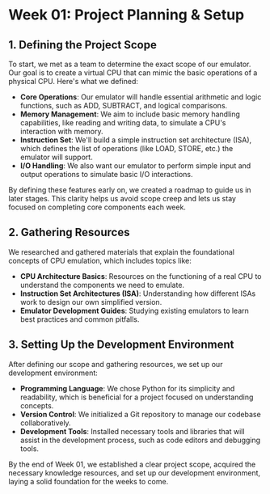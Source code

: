 # Week 01: Project Planning & Setup

## 1. Defining the Project Scope

To start, we met as a team to determine the exact scope of our emulator. Our goal is to create a virtual CPU that can mimic the basic operations of a physical CPU. Here's what we defined:

- **Core Operations**: Our emulator will handle essential arithmetic and logic functions, such as ADD, SUBTRACT, and logical comparisons.
- **Memory Management**: We aim to include basic memory handling capabilities, like reading and writing data, to simulate a CPU's interaction with memory.
- **Instruction Set**: We'll build a simple instruction set architecture (ISA), which defines the list of operations (like LOAD, STORE, etc.) the emulator will support.
- **I/O Handling**: We also want our emulator to perform simple input and output operations to simulate basic I/O interactions.

By defining these features early on, we created a roadmap to guide us in later stages. This clarity helps us avoid scope creep and lets us stay focused on completing core components each week.

## 2. Gathering Resources

We researched and gathered materials that explain the foundational concepts of CPU emulation, which includes topics like:

- **CPU Architecture Basics**: Resources on the functioning of a real CPU to understand the components we need to emulate.
- **Instruction Set Architectures (ISA)**: Understanding how different ISAs work to design our own simplified version.
- **Emulator Development Guides**: Studying existing emulators to learn best practices and common pitfalls.

## 3. Setting Up the Development Environment

After defining our scope and gathering resources, we set up our development environment:

- **Programming Language**: We chose Python for its simplicity and readability, which is beneficial for a project focused on understanding concepts.
- **Version Control**: We initialized a Git repository to manage our codebase collaboratively.
- **Development Tools**: Installed necessary tools and libraries that will assist in the development process, such as code editors and debugging tools.

By the end of Week 01, we established a clear project scope, acquired the necessary knowledge resources, and set up our development environment, laying a solid foundation for the weeks to come.
